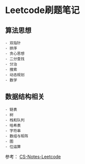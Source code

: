 # Leetcode刷题笔记

## 算法思想
    - 双指针
    - 排序
    - 贪心思想
    - 二分查找
    - 分治
    - 搜索
    - 动态规划
    - 数学

## 数据结构相关
    - 链表
    - 树
    - 栈和队列
    - 哈希表
    - 字符串
    - 数组与矩阵
    - 图
    - 位运算


参考： [CS-Notes-Leetcode](https://github.com/CyC2018/CS-Notes/blob/master/notes/Leetcode%20%E9%A2%98%E8%A7%A3%20-%20%E7%9B%AE%E5%BD%95.md)

